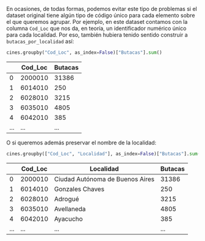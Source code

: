 En ocasiones, de todas formas, podemos evitar este tipo de problemas si el dataset original tiene algún tipo de código único para cada elemento sobre el que queremos agrupar. Por ejemplo, en este dataset contamos con la columna `Cod_Loc` que nos da, en teoría, un identificador numérico único para cada localidad. Por eso, también hubiera tenido sentido construir a `butacas_por_localidad` así: 

```python
cines.groupby("Cod_Loc", as_index=False)["Butacas"].sum()
```
||Cod_Loc|Butacas|
|---|---|---|
|0|2000010|31386|
|1|6014010|250|
|2|6028010|3215|
|3|6035010|4805|
|4|6042010|385|
|...|...|...|

O si queremos además preservar el nombre de la localidad: 

```python
cines.groupby(["Cod_Loc", "Localidad"], as_index=False)["Butacas"].sum()
```
||Cod_Loc|Localidad|Butacas|
|---|---|---|---|
|0|2000010|Ciudad Autónoma de Buenos Aires|31386|
|1|6014010|Gonzales Chaves|250|
|2|6028010|Adrogué|3215|
|3|6035010|Avellaneda|4805|
|4|6042010|Ayacucho|385|
|...|...|...|...|

